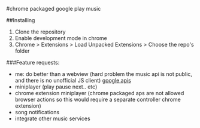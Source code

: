 #chrome packaged google play music

##Installing
1. Clone the repository
1. Enable development mode in chrome
1. Chrome > Extensions > Load Unpacked Extensions > Choose the repo's folder

###Feature requests:
* me: do better than a webview (hard problem the music api is not public, and there is no unofficial JS client) [google apis](https://developers.google.com/apis-explorer/#p/)
* miniplayer (play pause next.. etc)
* chrome extension miniplayer (chrome packaged aps are not allowed browser actions so this would require a separate controller chrome extension)
* song notifications
* integrate other music services
